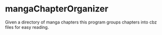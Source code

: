 # mangaChapterOrganizer
Given a directory of manga chapters this program groups chapters into cbz files for easy reading.
